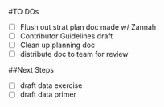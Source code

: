 #TO DOs
- [ ] Flush out strat plan doc made w/ Zannah
- [ ] Contributor Guidelines draft
- [ ] Clean up planning doc
- [ ] distribute doc to team for review

##Next Steps

- [ ] draft data exercise
- [ ] draft data primer
